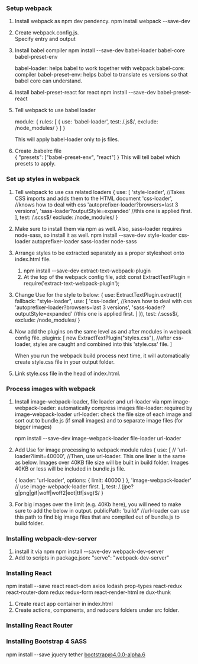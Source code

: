 ### Setup webpack
1. Install webpack as npm dev pendency.
    npm install webpack --save-dev
2. Create webpack.config.js.  
    Specify entry and output
3. Install babel compiler
    npm install --save-dev babel-loader babel-core babel-preset-env

    babel-loader: helps babel to work together with webpack
    babel-core: compiler
    babel-preset-env: helps babel to translate es versions so that babel core can understand.

4. Install babel-preset-react for react
    npm install --save-dev babel-preset-react

5. Tell webpack to use babel loader

    module: {
      rules: [
        {
          use: 'babel-loader',
          test: /\.js$/,
          exclude: /node_modules/
        }
      ]
    }

    This will apply babel-loader only to js files.

6. Create .babelrc file  
    {
      "presets": ["babel-preset-env", "react"]
    }
    This will tell babel which presets to apply.

### Set up styles in webpack
1. Tell webpack to use css related loaders
    {
      use: [
          'style-loader', //Takes CSS imports and adds them to the HTML document
          'css-loader', //knows how to deal with css
          'autoprefixer-loader?browsers=last 3 versions',
          'sass-loader?outputStyle=expanded' //this one is applied first.
      ],
      test: /\.scss$/
      exclude: /node_modules/
    }

2. Make sure to install them via npm as well.  Also, sass-loader requires node-sass, so install it as well.
    npm install --save-dev style-loader css-loader autoprefixer-loader sass-loader node-sass

3. Arrange styles to be extracted separately as a proper stylesheet onto index.html file.
   1)  npm install --save-dev extract-text-webpack-plugin
   2) At the top of the webpack config file, add:
      const ExtractTextPlugin = require('extract-text-webpack-plugin');
  3) Change Use for the style to below:
      {
        use: ExtractTextPlugin.extract({
          fallback: "style-loader",
          use: [
             'css-loader', //knows how to deal with css
             'autoprefixer-loader?browsers=last 3 versions',
             'sass-loader?outputStyle=expanded' //this one is applied first.
          ]
        }),
        test: /\.scss$/,
        exclude: /node_modules/
      }

  4) Now add the plugins on the same level as and after modules in webpack config file.
      plugins: [
        new ExtractTextPlugin("styles.css"), //after css-loader, styles are caught and combined into this 'style.css' file.
      ]

      When you run the webpack build process next time, it will automatically create style.css file in your output folder.

  5) Link style.css file in the head of index.html.
      <link rel="stylesheet" href="build/styles.css" />

### Process images with webpack
  1) Install image-webpack-loader, file loader and url-loader via npm
     image-webpack-loader: automatically compress images
     file-loader: required by image-webpack-loader
     url-loader: check the file size of each image and sort out to bundle.js (if small images) and to separate image files (for bigger images)

     npm install --save-dev image-webpack-loader file-loader url-loader

  2) Add Use for image processing to webpack module rules
    {
      use: [
        // 'url-loader?limit=40000',  //Then, use url-loader. This one liner is the same as below. Images over 40KB file size will be built in build folder.  Images  40KB or less will be included in bundle.js file.

        {
          loader: 'url-loader',
          options: { limit: 40000 }
        },
        'image-webpack-loader' // use image-webpack-loader first.
      ],
      test: /\.(jpe?g|png|gif|woff|woff2|eot|ttf|svg)$/
    }

  3) For big images over the limit (e.g. 40Kb here), you will need to make sure to add the below in output.
       publicPath: 'build/'      //url-loader can use this path to find big image files that are compiled out of bundle.js to build folder.

### Installing webpack-dev-server
  1) install it via npm
    npm install --save-dev webpack-dev-server
  2) Add to scripts in package.json:
     "serve": "webpack-dev-server"

### Installing React
  npm install --save react react-dom axios lodash prop-types react-redux react-router-dom redux redux-form react-render-html re dux-thunk

 1) Create react app container in index.html
    <div class="app"></div>
 2) Create actions, components, and reducers folders under src folder.


### Installing React Router

### Installing Bootstrap 4 SASS
  npm install --save jquery tether bootstrap@4.0.0-alpha.6
